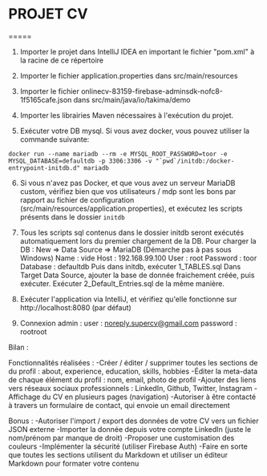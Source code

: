 # PROJET CV 
=====

1. Importer le projet dans IntelliJ IDEA en important le fichier "pom.xml" à la racine de ce répertoire

2. Importer le fichier application.properties dans src/main/resources

3. Importer le fichier onlinecv-83159-firebase-adminsdk-nofc8-1f5165cafe.json dans src/main/java/io/takima/demo

4. Importer les librairies Maven nécessaires à l'exécution du projet.

5. Exécuter votre DB mysql. Si vous avez docker, vous pouvez utiliser la commande suivante:
```
docker run --name mariadb --rm -e MYSQL_ROOT_PASSWORD=toor -e MYSQL_DATABASE=defaultdb -p 3306:3306 -v "`pwd`/initdb:/docker-entrypoint-initdb.d" mariadb
```

6. Si vous n'avez pas Docker, et que vous avez un serveur MariaDB custom, vérifiez bien que vos utilisateurs / mdp sont les bons par rapport au fichier de configuration (src/main/resources/application.properties), et exécutez les scripts présents dans le dossier `initdb`

7. Tous les scripts sql contenus dans le dossier initdb seront exécutés automatiquement lors du premier chargement de la DB. 
Pour charger la DB : New => Data Source => MariaDB
(Démarche pas à pas sous Windows)
Name : vide
Host : 192.168.99.100
User : root
Password : toor
Database : defaultdb
Puis dans initdb, exécuter 1_TABLES.sql
Dans Target Data Source, ajouter la base de donnée fraichement créée, puis exécuter.
Exécuter 2_Default_Entries.sql de la même manière.

8. Exécuter l'application via IntelliJ, et vérifiez qu'elle fonctionne sur http://localhost:8080 (par défaut)

9. Connexion admin : user : noreply.supercv@gmail.com
password : rootroot

Bilan : 

Fonctionnalités réalisées :
-Créer / éditer / supprimer toutes les sections de du profil : about, experience, education, skills, hobbies
-Éditer la meta-data de chaque élément du profil : nom, email, photo de profil
-Ajouter des liens vers réseaux sociaux professionnels : LinkedIn, Github, Twitter, Instagram
-Affichage du CV en plusieurs pages (navigation)
-Autoriser à être contacté à travers un formulaire de contact, qui envoie un email directement

Bonus :
-Autoriser l'import / export des données de votre CV vers un fichier JSON externe
-Importer la donnée depuis votre compte LinkedIn (juste le nom/prénom par manque de droit)
-Proposer une customisation des couleurs 
-Implémenter la sécurité (utiliser Firebase Auth)
-Faire en sorte que toutes les sections utilisent du Markdown et utiliser un éditeur Markdown pour formater votre contenu
